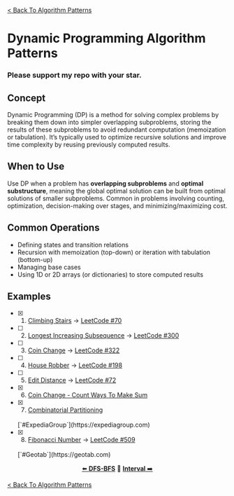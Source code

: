 [< Back To Algorithm Patterns](../../)

# Dynamic Programming Algorithm Patterns
### Please support my repo with your star.

## Concept
Dynamic Programming (DP) is a method for solving complex problems by breaking them down into simpler overlapping subproblems, storing the results of these subproblems to avoid redundant computation (memoization or tabulation). It’s typically used to optimize recursive solutions and improve time complexity by reusing previously computed results.

## When to Use
Use DP when a problem has **overlapping subproblems** and **optimal substructure**, meaning the global optimal solution can be built from optimal solutions of smaller subproblems. Common in problems involving counting, optimization, decision-making over stages, and minimizing/maximizing cost.

## Common Operations
- Defining states and transition relations
- Recursion with memoization (top-down) or iteration with tabulation (bottom-up)
- Managing base cases
- Using 1D or 2D arrays (or dictionaries) to store computed results

## Examples
- [x] 1. [Climbing Stairs](climbing_stairs/) → [LeetCode #70](https://leetcode.com/problems/climbing-stairs)

- [ ] 2. [Longest Increasing Subsequence]() → [LeetCode #300](https://leetcode.com/problems/longest-increasing-subsequence)

- [ ] 3. [Coin Change]() → [LeetCode #322](https://leetcode.com/problems/coin-change)

- [ ] 4. [House Robber]() → [LeetCode #198](https://leetcode.com/problems/house-robber)

- [ ] 5. [Edit Distance]() → [LeetCode #72](https://leetcode.com/problems/edit-distance)

- [x] 6. [Coin Change - Count Ways To Make Sum](coin_change_count_ways/)

- [x] 7. [Combinatorial Partitioning](combinatorial_partitioning/)
  <br>
  [`#ExpediaGroup`](https://expediagroup.com)

- [x] 8. [Fibonacci Number](fibonacci_number/) → [LeetCode #509](https://leetcode.com/problems/fibonacci-number)
  <br>
  [`#Geotab`](https://geotab.com)

<p align="center">
  <a href="../dfs_bfs">⬅️ <strong>DFS-BFS</strong></a>
  🔸
  <a href="../interval"><strong>Interval</strong> ➡️</a>
</p>

[< Back To Algorithm Patterns](../../)
